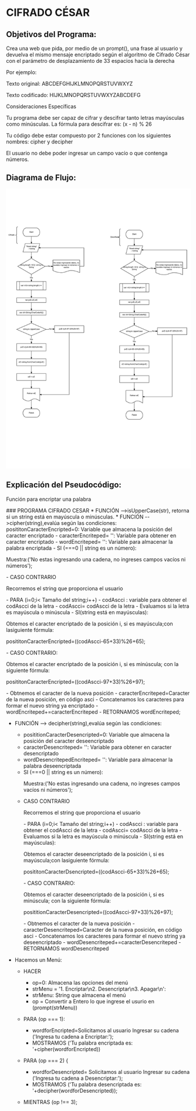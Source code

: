 # CIFRADO CÉSAR


## Objetivos del Programa:
<p> Crea una web que pida, por medio de un prompt(), una frase al usuario y devuelva el mismo mensaje encriptado según el algoritmo de Cifrado César con el parámetro de desplazamiento de 33 espacios hacia la derecha</p>

<p>Por ejemplo:</p>

<p>Texto original: ABCDEFGHIJKLMNOPQRSTUVWXYZ</p>
<p>Texto codificado: HIJKLMNOPQRSTUVWXYZABCDEFG</p>

<p>Consideraciones Específicas</p>

<p>Tu programa debe ser capaz de cifrar y descifrar tanto letras mayúsculas como minúsculas. La fórmula para descifrar es: (x - n) % 26</p>
<p>Tu código debe estar compuesto por 2 funciones con los siguientes nombres: cipher y decipher </p>
<p>El usuario no debe poder ingresar un campo vacío o que contenga números. </p>

## Diagrama de Flujo:
![Diagrama de Flujo Cigrado César](/assets/docs/chiperCesar.jpeg "Diagrama de Flujo Cigrado César")


## Explicación del Pseudocódigo:
<p>Función para encriptar una palabra</p>
### PROGRAMA CIFRADO CESAR
* FUNCIÓN -->isUpperCase(str), retorna si un string está en mayúscula o minúsculas.
* FUNCIÓN -->cipher(string),evalúa según las condiciones:
    posititonCaracterEncripted=0: Variable que almacena la posición del caracter encriptado   
  - caracterEncriteped= '': Variable para obtener en caracter encriptado
  - wordEncriteped= '': Variable para almacenar la palabra encriptada
  - SI (===0 || string es un número):
    <p>Muestra:('No estas ingresando una cadena, no ingreses campos vacíos ni números');</p>
  - CASO CONTRARIO
    <p>Recorremos el string que proporciona el usuario</p>
    - PARA (i=0;i< Tamaño del string;i++)
     	- codAscci : variable para obtener el codAscci de la letra
      - codAscci= codAscci de la letra
      - Evaluamos si la letra es mayúscula o minúscula
      - SI(string está en mayúsculas):
          <p>Obtemos el caracter encriptado de la posición i, si es mayúscula;con lasiguiente fórmula:</p>
          <p>posititonCaracterEncripted=((codAscci-65+33)%26+65);</p>
      - CASO CONTRARIO:
           <p>Obtemos el caracter encriptado de la posición i, si es minúscula; con la siguiente fórmula:</p>
           <p>posititonCaracterEncripted=((codAscci-97+33)%26+97);</p>
      - Obtnemos el caracter de la nueva posición
      - caracterEncriteped=Caracter de la nueva posición, en código asci
      - Concatenamos los caracteres para formar el nuevo string ya encriptado
      - wordEncriteped+=caracterEncriteped
    - RETORNAMOS wordEncriteped;


* FUNCIÓN --> decipher(string),evalúa según las condiciones:
   - posititionCaracterDesencripted=0: Variable que almacena la posición del caracter deseencriptado   
   - caracterDesencriteped= '': Variable para obtener en caracter desencriptado
   - wordDesencritepedEncriteped= '': Variable para almacenar la palabra deseencriptada
   - SI (===0 || string es un número):
     <p>Muestra:('No estas ingresando una cadena, no ingreses campos vacíos ni números');</p>
   - CASO CONTRARIO
     <p>Recorremos el string que proporciona el usuario</p>
     - PARA (i=0;i< Tamaño del string;i++)
      	- codAscci : variable para obtener el codAscci de la letra
       - codAscci= codAscci de la letra
       - Evaluamos si la letra es mayúscula o minúscula
       - SI(string está en mayúsculas):
           <p>Obtemos el caracter deseencriptado de la posición i, si es mayúscula;con lasiguiente fórmula:</p>
           <p>posititonCaracterDsencripted=((codAscci-65+33)%26+65);</p>
       - CASO CONTRARIO:
            <p>Obtemos el caracter deseencriptado de la posición i, si es minúscula; con la siguiente fórmula:</p>
            <p>posititionCaracterDesencripted=((codAscci-97+33)%26+97);</p>
       - Obtnemos el caracter de la nueva posición
       - caracterDesencriteped=Caracter de la nueva posición, en código asci
       - Concatenamos los caracteres para formar el nuevo string ya deseencriptado
       - wordDesencriteped+=caracterDesencriteped
     - RETORNAMOS wordDesencriteped


* Hacemos un Menú:
  - HACER
     - op=0: Almacena las opciones del menú
     - strMenu = '1. Encriptar\n2. Desencriptar\n3. Apagar\n':
     - strMenu: String que almacena el menú
     - op = Convertir a Entero lo que ingrese el usurio en (prompt(strMenu))

  - PARA (op === 1):
      - wordforEncripted=Solicitamos al usuario Ingresar su cadena ('Ingresa tu cadena a Encriptar:');
      - MOSTRAMOS ('Tu palabra encriptada es: '+cipher(wordforEncripted))

  - PARA (op === 2) {
      - wordforDesencripted= Solicitamos al usuario Ingresar su cadena ('Ingresa tu cadena a Desencriptar:');
      - MOSTRAMOS ('Tu palabra desencriptada es: '+decipher(wordforDesencripted));

  - MIENTRAS (op !== 3);
